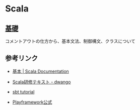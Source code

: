 # Scala

## [基礎](basic.md)

コメントアウトの仕方から、基本文法、制御構文、クラスについて

## 参考リンク

* [基本 \| Scala Documentation](https://docs.scala-lang.org/ja/tour/basics.html)
* [Scala研修テキスト - dwango](https://scala-text.github.io/scala_text/)

* [sbt tutorial](https://www.scala-sbt.org/0.13/docs/ja/Getting-Started.html)
* [Playframework公式](https://www.playframework.com/)